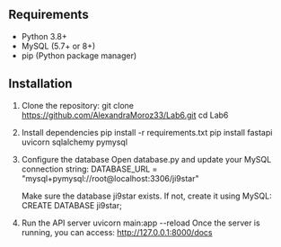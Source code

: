 ## Requirements

- Python 3.8+
- MySQL (5.7+ or 8+)
- pip (Python package manager)

## Installation

1. Clone the repository:
   git clone https://github.com/AlexandraMoroz33/Lab6.git
   cd Lab6

2. Install dependencies
   pip install -r requirements.txt
   pip install fastapi uvicorn sqlalchemy pymysql

3. Configure the database
   Open database.py and update your MySQL connection string:
   DATABASE_URL = "mysql+pymysql://root@localhost:3306/ji9star"

   Make sure the database ji9star exists. If not, create it using MySQL:
   CREATE DATABASE ji9star;

4. Run the API server
   uvicorn main:app --reload
   Once the server is running, you can access:
   http://127.0.0.1:8000/docs